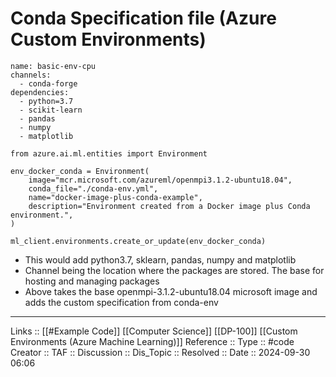 # Conda Specification file (Azure Custom Environments)

```
name: basic-env-cpu
channels:
  - conda-forge
dependencies:
  - python=3.7
  - scikit-learn
  - pandas
  - numpy
  - matplotlib
```

```
from azure.ai.ml.entities import Environment

env_docker_conda = Environment(
	image="mcr.microsoft.com/azureml/openmpi3.1.2-ubuntu18.04",
	conda_file="./conda-env.yml",
	name="docker-image-plus-conda-example",
	description="Environment created from a Docker image plus Conda environment.",
)

ml_client.environments.create_or_update(env_docker_conda)
```
- This would add python3.7, sklearn, pandas, numpy and matplotlib
- Channel being the location where the packages are stored. The base for hosting and managing packages
- Above takes the base openmpi-3.1.2-ubuntu18.04 microsoft image and adds the custom specification from conda-env
---
Links :: [[#Example Code]] [[Computer Science]] [[DP-100]] [[Custom Environments (Azure Machine Learning)]]
Reference ::
Type :: #code
Creator ::
TAF ::
Discussion ::
Dis_Topic :: 
Resolved ::
Date :: 2024-09-30 06:06
